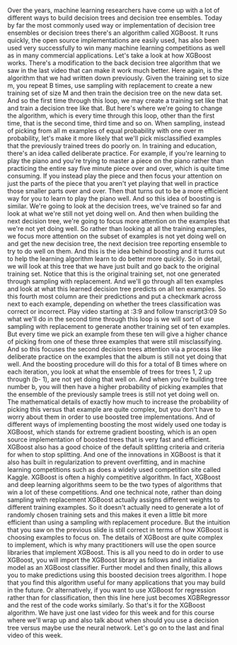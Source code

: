 Over the years, machine learning researchers have come up with a lot of different ways to build decision trees and decision tree ensembles. Today by far the most commonly used way or implementation of decision tree ensembles or decision trees there's an algorithm called XGBoost. It runs quickly, the open source implementations are easily used, has also been used very successfully to win many machine learning competitions as well as in many commercial applications. Let's take a look at how XGBoost works. There's a modification to the back decision tree algorithm that we saw in the last video that can make it work much better. Here again, is the algorithm that we had written down previously. Given the training set to size m, you repeat B times, use sampling with replacement to create a new training set of size M and then train the decision tree on the new data set. And so the first time through this loop, we may create a training set like that and train a decision tree like that. But here's where we're going to change the algorithm, which is every time through this loop, other than the first time, that is the second time, third time and so on. When sampling, instead of picking from all m examples of equal probability with one over m probability, let's make it more likely that we'll pick misclassified examples that the previously trained trees do poorly on. In training and education, there's an idea called deliberate practice. For example, if you're learning to play the piano and you're trying to master a piece on the piano rather than practicing the entire say five minute piece over and over, which is quite time consuming. If you instead play the piece and then focus your attention on just the parts of the piece that you aren't yet playing that well in practice those smaller parts over and over. Then that turns out to be a more efficient way for you to learn to play the piano well. And so this idea of boosting is similar. We're going to look at the decision trees, we've trained so far and look at what we're still not yet doing well on. And then when building the next decision tree, we're going to focus more attention on the examples that we're not yet doing well. So rather than looking at all the training examples, we focus more attention on the subset of examples is not yet doing well on and get the new decision tree, the next decision tree reporting ensemble to try to do well on them. And this is the idea behind boosting and it turns out to help the learning algorithm learn to do better more quickly. So in detail, we will look at this tree that we have just built and go back to the original training set. Notice that this is the original training set, not one generated through sampling with replacement. And we'll go through all ten examples and look at what this learned decision tree predicts on all ten examples. So this fourth most column are their predictions and put a checkmark across next to each example, depending on whether the trees classification was correct or incorrect.
Play video starting at :3:9 and follow transcript3:09
So what we'll do in the second time through this loop is we will sort of use sampling with replacement to generate another training set of ten examples. But every time we pick an example from these ten will give a higher chance of picking from one of these three examples that were still misclassifying. And so this focuses the second decision trees attention via a process like deliberate practice on the examples that the album is still not yet doing that well. And the boosting procedure will do this for a total of B times where on each iteration, you look at what the ensemble of trees for trees 1, 2 up through (b- 1), are not yet doing that well on. And when you're building tree number b, you will then have a higher probability of picking examples that the ensemble of the previously sample trees is still not yet doing well on. The mathematical details of exactly how much to increase the probability of picking this versus that example are quite complex, but you don't have to worry about them in order to use boosted tree implementations. And of different ways of implementing boosting the most widely used one today is XGBoost, which stands for extreme gradient boosting, which is an open source implementation of boosted trees that is very fast and efficient. XGBoost also has a good choice of the default splitting criteria and criteria for when to stop splitting. And one of the innovations in XGBoost is that it also has built in regularization to prevent overfitting, and in machine learning competitions such as does a widely used competition site called Kaggle. XGBoost is often a highly competitive algorithm. In fact, XGBoost and deep learning algorithms seem to be the two types of algorithms that win a lot of these competitions. And one technical note, rather than doing sampling with replacement XGBoost actually assigns different weights to different training examples. So it doesn't actually need to generate a lot of randomly chosen training sets and this makes it even a little bit more efficient than using a sampling with replacement procedure. But the intuition that you saw on the previous slide is still correct in terms of how XGBoost is choosing examples to focus on. The details of XGBoost are quite complex to implement, which is why many practitioners will use the open source libraries that implement XGBoost. This is all you need to do in order to use XGBoost, you will import the XGBoost library as follows and initialize a model as an XGBoost classifier. Further model and then finally, this allows you to make predictions using this boosted decision trees algorithm. I hope that you find this algorithm useful for many applications that you may build in the future. Or alternatively, if you want to use XGBoost for regression rather than for classification, then this line here just becomes XGBRegressor and the rest of the code works similarly. So that's it for the XGBoost algorithm. We have just one last video for this week and for this course where we'll wrap up and also talk about when should you use a decision tree versus maybe use the neural network. Let's go on to the last and final video of this week.